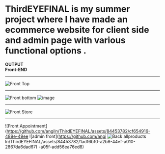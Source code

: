 # ThirdEYEFINAL is my summer project where I have made an ecommerce website for client side and admin page with various functional options .
<b>OUTPUT</b><br>
<b>Front-END</b><br><hr>
![Front Top](https://github.com/angiln/-Self-Test-some-websites/assets/84453782/9521d807-6316-44c2-bd45-7fae9d301e23) <br><hr>
![Front bottom](https://github.com/angiln/-Self-Test-some-websites/assets/84453782/50837363-7f84-4829-818c-450110e758b3) 
![image](https://github.com/angiln/ThirdEYEFINAL/assets/84453782/a8b620de-6e04-4365-84e2-4f36c4d90d69)    <br><hr>
![Front Store](https://github.com/angiln/ThirdEYEFINAL/assets/84453782/9e652fee-a9fd-4639-83db-57c96b879523)   <br><hr>
![Front Appointment](https://github.com/angiln/ThirdEYEFINAL/assets/84453782/cf654916-489e-49ee 
![admin front](https://github.com/angi 
![Back allproducts](https://github.com/angiln/ThirdEYEFINAL/assets/84453782/85ca778d-8d17-4dcd-8b90-107b6f7fe1f8)
ln/ThirdEYEFINAL/assets/84453782/1adf6bf0-a2b8-44ef-a010-2867da6dad67)
-a05f-add56ea76ed8)

